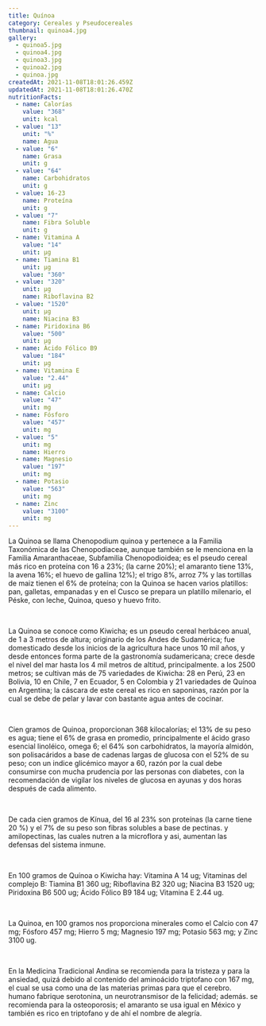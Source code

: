 ```yaml
---
title: Quínoa
category: Cereales y Pseudocereales
thumbnail: quinoa4.jpg
gallery:
  - quinoa5.jpg
  - quinoa4.jpg
  - quinoa3.jpg
  - quinoa2.jpg
  - quinoa.jpg
createdAt: 2021-11-08T18:01:26.459Z
updatedAt: 2021-11-08T18:01:26.470Z
nutritionFacts:
  - name: Calorías
    value: "368"
    unit: kcal
  - value: "13"
    unit: "%"
    name: Agua
  - value: "6"
    name: Grasa
    unit: g
  - value: "64"
    name: Carbohidratos
    unit: g
  - value: 16-23
    name: Proteína
    unit: g
  - value: "7"
    name: Fibra Soluble
    unit: g
  - name: Vitamina A
    value: "14"
    unit: µg
  - name: Tiamina B1
    unit: µg
    value: "360"
  - value: "320"
    unit: µg
    name: Riboflavina B2
  - value: "1520"
    unit: µg
    name: Niacina B3
  - name: Piridoxina B6
    value: "500"
    unit: µg
  - name: Ácido Fólico B9
    value: "184"
    unit: µg
  - name: Vitamina E
    value: "2.44"
    unit: µg
  - name: Calcio
    value: "47"
    unit: mg
  - name: Fósforo
    value: "457"
    unit: mg
  - value: "5"
    unit: mg
    name: Hierro
  - name: Magnesio
    value: "197"
    unit: mg
  - name: Potasio
    value: "563"
    unit: mg
  - name: Zinc
    value: "3100"
    unit: mg
---
```

La Quinoa se llama Chenopodium quinoa y pertenece a la Familia Taxonómica de las Chenopodiaceae, aunque también se le menciona en la Familia Amaranthaceae, Subfamilia Chenopodioidea; es el pseudo cereal más rico en proteína con 16 a 23%; (la carne 20%); el amaranto tiene 13%, la avena 16%; el huevo de gallina 12%); el trigo 8%, arroz 7% y las tortillas de maiz tienen el 6% de proteína; con la Quinoa se hacen varios platillos: pan, galletas, empanadas y en el Cusco se prepara un platillo milenario, el Péske, con leche, Quinoa, queso y huevo frito.

<br/>

La Quinoa se conoce como Kiwicha; es un pseudo cereal herbáceo anual, de 1 a 3 metros de altura; originario de los Andes de Sudamérica; fue domesticado desde los inicios de la agricultura hace unos 10 mil años, y desde entonces forma parte de la gastronomía sudamericana; crece desde el nivel del mar hasta los 4 mil metros de altitud, principalmente. a los 2500 metros; se cultivan más de 75 variedades de Kiwicha: 28 en Perú, 23 en Bolivia, 10 en Chile, 7 en Ecuador, 5 en Colombia y 21 variedades de Quínoa en Argentina; la cáscara de este cereal es rico en saponinas, razón por la cual se debe de pelar y lavar con bastante agua antes de cocinar.

<br/>

Cien gramos de Quinoa, proporcionan 368 kilocalorías; el 13% de su peso es agua; tiene el 6% de grasa en promedio, principalmente el ácido graso esencial linoléico, omega 6; el 64% son carbohidratos, la mayoría almidón, son polisacáridos a base de cadenas largas de glucosa con el 52% de su peso; con un indice glicémico mayor a 60, razón por la cual debe consumirse con mucha prudencia por las personas con diabetes, con la recomendación de vigilar los niveles de glucosa en ayunas y dos horas después de cada alimento.

<br/>

De cada cien gramos de Kínua, del 16 al 23% son proteínas (la carne tiene 20 %) y el 7% de su peso son fibras solubles a base de pectinas. y amilopectinas, las cuales nutren a la microflora y asi, aumentan las defensas del sistema inmune.

<br/>

En 100 gramos de Quínoa o Kiwicha hay: Vitamina A 14 ug; Vitaminas del complejo B: Tiamina B1 360 ug; Riboflavina B2 320 ug; Niacina B3 1520 ug; Piridoxina B6 500 ug; Ácido Fólico B9 184 ug; Vitamina E 2.44 ug.

<br/>

La Quinoa, en 100 gramos nos proporciona minerales como el Calcio con 47 mg; Fósforo 457 mg; Hierro 5 mg; Magnesio 197 mg; Potasio 563 mg; y Zinc 3100 ug.

<br/>

En la Medicina Tradicional Andina se recomienda para la tristeza y para la ansiedad, quizá debido al contenido del aminoácido triptofano con 167 mg, el cual se usa como una de las materias primas para que el cerebro. humano fabrique serotonina, un neurotransmisor de la felicidad; además. se recomienda para la osteoporosis; el amaranto se usa igual en México y también es rico en triptofano y de ahí el nombre de alegría.